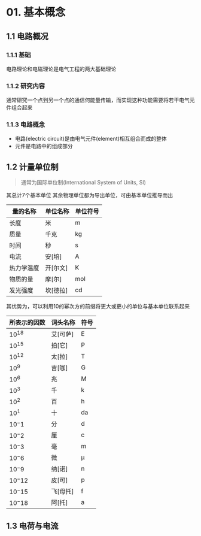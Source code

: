 # 01. 基本概念

## 1.1 电路概况

### 1.1.1 基础

电路理论和电磁理论是电气工程的两大基础理论

### 1.1.2 研究内容

通常研究一个点到另一个点的通信何能量传输，而实现这种功能需要将若干电气元件组合起来

### 1.1.3 电路概念

- 电路(electric circuit)是由电气元件(element)相互组合而成的整体
- 元件是电路中的组成部分

## 1.2 计量单位制

> 通常为国际单位制(International System of Units, SI)

其总计7个基本单位
其余物理单位都为导出单位，可由基本单位推导而出

| 量的名称   | 单位名称 | 单位符号 |
| ---------- | -------- | -------- |
| 长度       | 米       | m        |
| 质量       | 千克     | kg       |
| 时间       | 秒       | s        |
| 电流       | 安[培]   | A        |
| 热力学温度 | 开[尔文] | K        |
| 物质的量   | 摩[尔]   | mol      |
| 发光强度   | 坎[德拉] | cd       |

其优势为，可以利用10的幂次方的前缀将更大或更小的单位与基本单位联系起来

| 所表示的因数 | 词头名称 | 符号 |
| ------------ | -------- | ---- |
| $10^18$      | 艾[可萨] | E    |
| $10^15$      | 拍[它]   | P    |
| $10^12$      | 太[拉]   | T    |
| $10^9$       | 吉[咖]   | G    |
| $10^6$       | 兆       | M    |
| $10^3$       | 千       | k    |
| $10^2$       | 百       | h    |
| $10^1$       | 十       | da   |
| $10^-1$      | 分       | d    |
| $10^-2$      | 厘       | c    |
| $10^-3$      | 毫       | m    |
| $10^-6$      | 微       | μ    |
| $10^-9$      | 纳[诺]   | n    |
| $10^-12$     | 皮[可]   | p    |
| $10^-15$     | 飞[母托] | f    |
| $10^-18$     | 阿[托]   | a    |

## 1.3 电荷与电流

